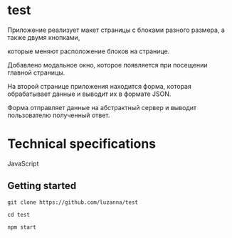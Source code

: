 # test

Приложение реализует макет страницы с блоками разного размера, а также двумя кнопками, 

которые меняют расположение блоков на странице. 

Добавлено модальное окно, которое появляется при посещении главной страницы.

На второй странице приложения находится форма, которая обрабатывает данные и выводит их в формате JSON.

Форма отправляет данные на абстрактный сервер и выводит пользователю полученный ответ.

# Technical specifications

JavaScript 

## Getting started

```
git clone https://github.com/luzanna/test
```

```
cd test
```

```
npm start
```

